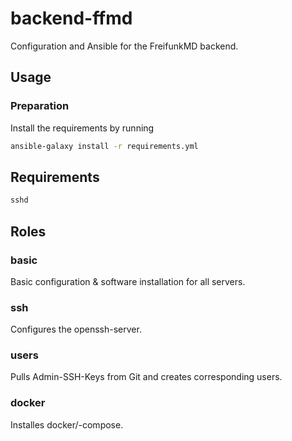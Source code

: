 # backend-ffmd

Configuration and Ansible for the FreifunkMD backend.

## Usage

### Preparation

Install the requirements by running
```bash
ansible-galaxy install -r requirements.yml
```


## Requirements

```bash
sshd
```

## Roles
### basic

Basic configuration & software installation for all servers.

### ssh

Configures the openssh-server. 

### users

Pulls Admin-SSH-Keys from Git and creates corresponding users.


### docker

Installes docker/-compose.
